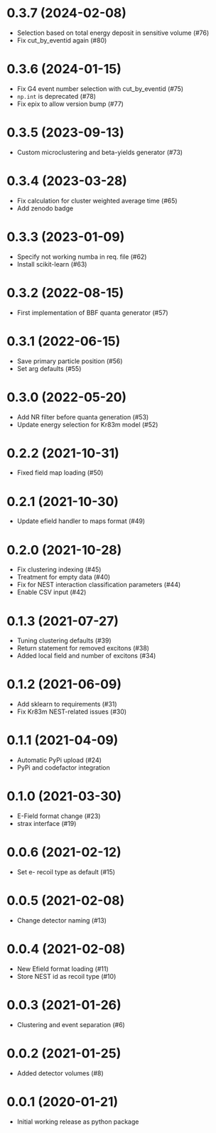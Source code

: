 0.3.7 (2024-02-08)
==================
* Selection based on total energy deposit in sensitive volume (#76)
* Fix cut_by_eventid again (#80)

0.3.6 (2024-01-15)
==================
* Fix G4 event number selection with cut_by_eventid (#75)
* `np.int` is deprecated (#78)
* Fix epix to allow version bump (#77)

0.3.5 (2023-09-13)
==================
* Custom microclustering and beta-yields generator (#73)

0.3.4 (2023-03-28)
==================
* Fix calculation for cluster weighted average time (#65)
* Add zenodo badge

0.3.3 (2023-01-09)
==================
* Specify not working numba in req. file (#62)
* Install scikit-learn (#63)

0.3.2 (2022-08-15)
==================
 * First implementation of BBF quanta generator (#57)

0.3.1 (2022-06-15)
==================
  * Save primary particle position (#56)
  * Set arg defaults (#55)

0.3.0 (2022-05-20)
==================
  * Add NR filter before quanta generation (#53)
  * Update energy selection for Kr83m model (#52)

0.2.2 (2021-10-31)
==================
  * Fixed field map loading (#50)

0.2.1 (2021-10-30)
==================
  * Update efield handler to maps format (#49)

0.2.0 (2021-10-28)
==================
  * Fix clustering indexing (#45)
  * Treatment for empty data (#40)
  * Fix for NEST interaction classification parameters (#44)
  * Enable CSV input (#42) 

0.1.3 (2021-07-27)
==================
  * Tuning clustering defaults (#39)
  * Return statement for removed excitons (#38)
  * Added local field and number of excitons (#34)

0.1.2 (2021-06-09)
==================
  * Add sklearn to requirements (#31)
  * Fix Kr83m NEST-related issues (#30)

0.1.1 (2021-04-09)
==================
  * Automatic PyPi upload (#24)
  * PyPi and codefactor integration

0.1.0 (2021-03-30)
==================
  * E-Field format change (#23)
  * strax interface (#19)

0.0.6 (2021-02-12)
==================
  * Set e- recoil type as default (#15)

0.0.5 (2021-02-08)
==================
  * Change detector naming (#13)

0.0.4 (2021-02-08)
==================
  * New Efield format loading (#11)
  * Store NEST id as recoil type (#10)

0.0.3 (2021-01-26)
==================
  * Clustering and event separation (#6)

0.0.2 (2021-01-25)
==================
  * Added detector volumes (#8)

0.0.1 (2020-01-21)
==================
  * Initial working release as python package

